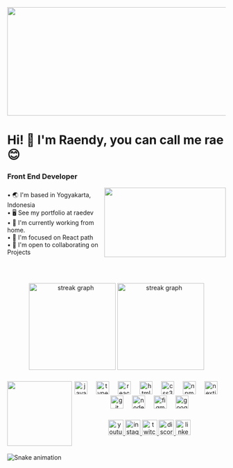 <div align="center">
  <img src="/header.png" height="250" width="1200" alt="Header"   />
</div>
<h1 align="left">Hi! 👋 I'm Raendy, you can call me rae😊</h1>

###

<h3 align="left">Front End Developer</h3>
<img align="right" height="160" width="280" src="https://i.pinimg.com/originals/a8/d4/46/a8d446aeaded108a90c974a5d6a356d9.gif"  />

###
<p align="left">• 🌏 I'm based in Yogyakarta, Indonesia<br>• 🖥️ See my portfolio at raedev<br>• 🚀 I'm currently working from home.<br>• 🧠 I'm focused on React path<br>• 🤝 I'm open to collaborating on Projects</p>


###
<br clear="both">

###

<div align="center">
  <img src="https://nirzak-streak-stats.vercel.app/?user=but9t&theme=radical&hide_border=false" height="200" alt="streak graph"   />
  <img src="https://github-readme-stats.vercel.app/api/top-langs/?username=but9t&theme=radical&hide_border=false&include_all_commits=true&count_private=false&layout=compact" height="200" alt="streak graph"  />
</div>

###

<img align="left" height="149" src="https://i.pinimg.com/originals/fe/f4/1f/fef41f9945b81122f30e216d02efd0a7.gif"  />

###

<div align="center">
  <img src="https://cdn.jsdelivr.net/gh/devicons/devicon/icons/javascript/javascript-original.svg" height="30" alt="javascript logo"  />
  <img width="12" />
  <img src="https://cdn.jsdelivr.net/gh/devicons/devicon/icons/typescript/typescript-original.svg" height="30" alt="typescript logo"  />
  <img width="12" />
  <img src="https://cdn.jsdelivr.net/gh/devicons/devicon/icons/react/react-original.svg" height="30" alt="react logo"  />
  <img width="12" />
  <img src="https://cdn.jsdelivr.net/gh/devicons/devicon/icons/html5/html5-original.svg" height="30" alt="html5 logo"  />
  <img width="12" />
  <img src="https://cdn.jsdelivr.net/gh/devicons/devicon/icons/css3/css3-original.svg" height="30" alt="css3 logo"  />
  <img width="12" />
  <img src="https://cdn.jsdelivr.net/gh/devicons/devicon/icons/npm/npm-original-wordmark.svg" height="30" alt="npm logo"  />
  <img width="12" />
  <img src="https://cdn.jsdelivr.net/gh/devicons/devicon/icons/nextjs/nextjs-original.svg" height="30" alt="nextjs logo"  />
  <img width="12" />
  <img src="https://cdn.jsdelivr.net/gh/devicons/devicon/icons/git/git-original.svg" height="30" alt="git logo"  />
  <img width="12" />
  <img src="https://cdn.jsdelivr.net/gh/devicons/devicon/icons/nodejs/nodejs-original.svg" height="30" alt="nodejs logo"  />
  <img width="12" />
  <img src="https://cdn.jsdelivr.net/gh/devicons/devicon/icons/figma/figma-original.svg" height="30" alt="figma logo"  />
  <img width="12" />
  <img src="https://cdn.jsdelivr.net/gh/devicons/devicon/icons/googlecloud/googlecloud-original.svg" height="30" alt="googlecloud logo"  />
</div>

###

<div align="center">
  <a href="https://www.youtube.com/@raezera" target="_blank">
    <img src="https://img.shields.io/static/v1?message=Youtube&logo=youtube&label=&color=FF0000&logoColor=white&labelColor=&style=for-the-badge" height="35" alt="youtube logo"  />
  </a>
  <a href="https://www.instagram.com/raendyy_/" target="_blank">
    <img src="https://img.shields.io/static/v1?message=Instagram&logo=instagram&label=&color=E4405F&logoColor=white&labelColor=&style=for-the-badge" height="35" alt="instagram logo"  />
  </a>
  <a href="https://www.twitch.tv/raezera_" target="_blank">
    <img src="https://img.shields.io/static/v1?message=Twitch&logo=twitch&label=&color=9146FF&logoColor=white&labelColor=&style=for-the-badge" height="35" alt="twitch logo"  />
  </a>
  <a href="https://discord.gg/j3syAWNB" target="_blank">
    <img src="https://img.shields.io/static/v1?message=Discord&logo=discord&label=&color=7289DA&logoColor=white&labelColor=&style=for-the-badge" height="35" alt="discord logo"  />
  </a>
  <a href="https://www.linkedin.com/in/asido-martius-randy-siregar-7b4029295/" target="_blank">
    <img src="https://img.shields.io/static/v1?message=LinkedIn&logo=linkedin&label=&color=0077B5&logoColor=white&labelColor=&style=for-the-badge" height="35" alt="linkedin logo"  />
  </a>
</div>

###

<br clear="both">

<img src="https://raw.githubusercontent.com/but9t/but9t/output/snake.svg" alt="Snake animation" />

###
